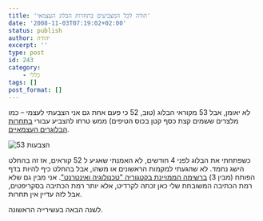 ```yaml
---
title: 'תודה לכל המצביעים בתחרות הבלוג העצמאי'
date: '2008-11-03T07:19:02+02:00'
status: publish
author: יהודה
excerpt: ''
type: post
id: 243
category:
    - כללי
tags: []
post_format: []
---
```

לא יאומן, אבל 53 מקוראי הבלוג (טוב, 52 כי פעם אחת גם אני הצבעתי לעצמי – כמו מלצרים ששמים קצת כסף קטן בכוס הטיפים) ממש טרחו להצביע עבורי [בתחרות הבלוגרים העצמאיים](http://www.blogerim.net/node/39803).

![53 הצבעות](http://img.skitch.com/20081103-fc4dx1n142hscb3pxw46wdc4ny.png)

כשפתחתי את הבלוג לפני 4 חודשים, לא האמנתי שאגיע ל 52 קוראים, אז זה בהחלט הישג נחמד. לא שהגעתי למקמות הראשונים או משהו, אבל בהחלט כיף להיות בדף הפותח (מבין 3) [ברשימה הממויינת בקטגוריה "טכנולוגיה ואינטרנט"](http://www.blogerim.net/blog-votes?page=2&op0=AND&filter0%5B0%5D=2504). אני מבין גם שלא רמת הכתיבה המשובחת שלי כאן זכתה לקרדיט, אלא יותר רמת הכתיבה בסקריפטים, אבל לזה עדיין אין תחרות.

לשנה הבאה בעשירייה הראשונה.
